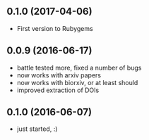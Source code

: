 ## 0.1.0 (2017-04-06)

* First version to Rubygems

## 0.0.9 (2016-06-17)

* battle tested more, fixed a number of bugs
* now works with arxiv papers
* now works with biorxiv, or at least should
* improved extraction of DOIs

## 0.1.0 (2016-06-07)

* just started, :)
